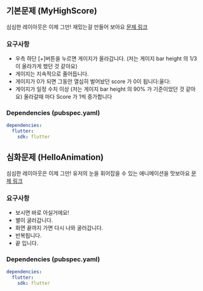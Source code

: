 ## 기본문제 (MyHighScore)
심심한 레이아웃은 이제 그만! 재밌는걸 만들어 보아요
[문제 링크](https://i-flutter-this-quiz.vercel.app/dailyChallenge/5317399803)
### 요구사항
- 우측 하단 [+]버튼을 누르면 게이지가 올라갑니다. (저는 게이지 bar height 의 1/3 이 올라가게 했던 것 같아요)
- 게이지는 지속적으로 줄어듭니다.
- 게이지가 0가 되면 그동안 열심히 벌어놨던 score 가 0이 됩니다:울다:
- 게이지가 일정 수치 이상 (저는 게이지 bar height 의 90% 가 기준이었던 것 같아요)  올라갈때 마다 Score 가 1씩 증가합니다
### Dependencies (pubspec.yaml)
```yaml
dependencies:
  flutter:
    sdk: flutter

```
## 심화문제 (HelloAnimation)
심심한 레이아웃은 이제 그만! 유저의 눈을 휘어잡을 수 있는 애니메이션을 맛보아요
[문제 링크](https://i-flutter-this-quiz.vercel.app/dailyChallenge/5584699721)
### 요구사항
- 보시면 바로 아실거에요!
- 별이 굴러갑니다.
- 화면 끝까지 가면 다시 나와 굴러갑니다.
- 반복됩니다.
- 끝 입니다.
### Dependencies (pubspec.yaml)
```yaml
dependencies:
  flutter:
    sdk: flutter
```
